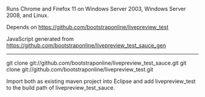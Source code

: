 Runs Chrome and Firefox 11 on Windows Server 2003, Windows Server 2008, and Linux.

Depends on https://github.com/bootstraponline/livepreview_test

JavaScript generated from https://github.com/bootstraponline/livepreview_test_sauce_gen

---

git clone git://github.com/bootstraponline/livepreview_test_sauce.git
git clone git://github.com/bootstraponline/livepreview_test.git

Import both as existing maven project into Eclipse and add livepreview_test to the build path of livepreview_test_sauce.
